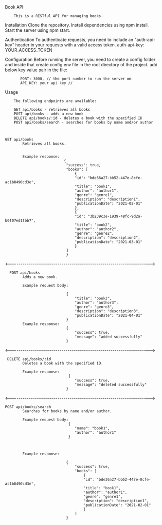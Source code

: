 Book API 

        This is a RESTful API for managing books.

Installation
        Clone the repository.
        Install dependencies using npm install.
        Start the server using npm start.


Authentication
        To authenticate requests, you need to include an "auth-api-key" header in your requests with a valid access token.
         auth-api-key: YOUR_ACCESS_TOKEN 


Configuration
        Before running the server, you need to create a config folder and inside that create config.env file in the root directory of the project. add below key value pair in the file:

           PORT: 3000, // the port number to run the server on
           API_KEY: your api key //





Usage

        The following endpoints are available:

        GET api/books - retrieves all books
        POST api/books - adds a new book
        DELETE api/books/:id - deletes a book with the specified ID
        POST api/books/search - searches for books by name and/or author



    GET api/books
            Retrieves all books.
            

            Example response:
                               {
                                "success": true,
                                "books": [
                                    {
                                    "id": "bde36a27-bb52-447e-8cfe-ac1b8490cd3e",
                                    "title": "book1",
                                    "author": "author1",
                                    "genre": "genre1",
                                    "description": "description1",
                                    "publicationDate": "2021-02-01"
                                    },
                                    {
                                    "id": "3b239c3e-1939-48fc-9d2a-b0f07ed1fbb7",
                                    "title": "book2",
                                    "author": "author2",
                                    "genre": "genre2",
                                    "description": "description2",
                                    "publicationDate": "2021-03-01"
                                    }
                                ]
                                }
<----------------------------------------------------------------------->

      POST api/books
            Adds a new book.

            Example request body:

                                {
                                    "title": "book3",
                                    "author": "author3",
                                    "genre": "genre3",
                                    "description": "description3",
                                    "publicationDate": "2021-04-01"
                                }
            Example response:
                                {
                                    "success": true,
                                    "message": "added successfully"
                                }

<----------------------------------------------------------------------->        

     DELETE api/books/:id
            Deletes a book with the specified ID.

            Example response:
                                 {
                                    "success": true,
                                    "message": "deleted successfully"
                                }

                                
<----------------------------------------------------------------------->

    POST api/books/search
            Searches for books by name and/or author.

            Example request body:
                                 {
                                    "name": "book1",
                                    "author": "author1"
                                 }



            Example response:    
                                
                                {
                                    "success": true,
                                    "books": [
                                        {
                                        "id": "bde36a27-bb52-447e-8cfe-ac1b8490cd3e",
                                        "title": "book1",
                                        "author": "author1",
                                        "genre": "genre1",
                                        "description": "description1",
                                        "publicationDate": "2021-02-01"
                                        }
                                    ]
                                }







